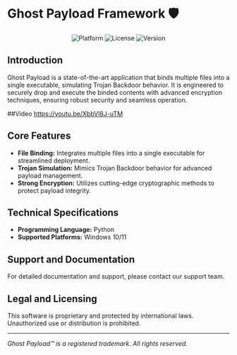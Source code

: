 # Ghost Payload Framework 🛡️

<div align="center">
  <img src="https://img.shields.io/badge/Platform-Windows%2010%2B-blue" alt="Platform">
  <img src="https://img.shields.io/badge/License-AGPL_3.0-red" alt="License">
  <img src="https://img.shields.io/badge/Version-1.3.0-important" alt="Version">
</div>


## Introduction
Ghost Payload is a state-of-the-art application that binds multiple files into a single executable, simulating Trojan Backdoor behavior. It is engineered to securely drop and execute the binded contents with advanced encryption techniques, ensuring robust security and seamless operation.

##Video
https://youtu.be/XbbVl8J-uTM

## Core Features
- **File Binding:** Integrates multiple files into a single executable for streamlined deployment.
- **Trojan Simulation:** Mimics Trojan Backdoor behavior for advanced payload management.
- **Strong Encryption:** Utilizes cutting-edge cryptographic methods to protect payload integrity.

## Technical Specifications
- **Programming Language:** Python
- **Supported Platforms:** Windows 10/11


## Support and Documentation
For detailed documentation and support, please contact our support team.

## Legal and Licensing
This software is proprietary and protected by international laws. Unauthorized use or distribution is prohibited.

---
*Ghost Payload™ is a registered trademark. All rights reserved.*
